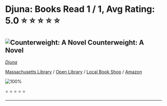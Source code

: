 # Djuna:  Books Read 1 / 1, Avg Rating: 5.0 :star: :star: :star: :star: :star:

## ![Counterweight: A Novel](https://covers.openlibrary.org/b/isbn/9780593317211-M.jpg) Counterweight: A Novel
*[Djuna](../authors/Djuna)*

[Massachusetts Library](https://library.minlib.net/search/i=9780593317211) / [Open Library](https://openlibrary.org/isbn/9780593317211) / [Local Book Shop](https://bookshop.org/book/9780593317211) / [Amazon](https://amazon.com/dp/0593317211)

![100%](https://progress-bar.dev/100) 

:star: :star: :star: :star: :star:

---
